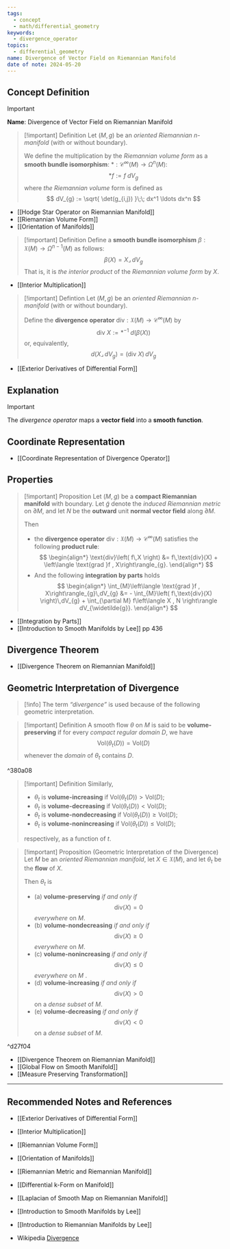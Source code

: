 ```yaml
---
tags:
  - concept
  - math/differential_geometry
keywords:
  - divergence_operator
topics:
  - differential_geometry
name: Divergence of Vector Field on Riemannian Manifold
date of note: 2024-05-20
---
```


## Concept Definition

>[!important]
>**Name**: Divergence of Vector Field on Riemannian Manifold

>[!important] Definition
>Let $(M, g)$ be an *oriented Riemannian $n$-manifold* (with or without boundary). 
>
>We define the multiplication by the *Riemannian volume form* as a **smooth bundle isomorphism**: $*: \mathcal{C}^{\infty}(M) \to \Omega^{n}(M)$:
>$$
>*f := f\; dV_{g}
>$$
>where *the Riemannian volume* form is defined as
>$$
>dV_{g} := \sqrt{ \det(g_{i,j}) }\;\; dx^1 \ldots dx^n
>$$

- [[Hodge Star Operator on Riemannian Manifold]]
- [[Riemannian Volume Form]]
- [[Orientation of Manifolds]]

>[!important] Definition
>Define a **smooth bundle isomorphism** $\beta: \mathfrak{X}(M) \to \Omega^{n-1}(M)$ as follows:
>$$
>\beta(X) = X \mathbin{\lrcorner }\,dV_{g}
>$$
>That is, it is *the interior product* of the *Riemannian volume form* by $X$.

- [[Interior Multiplication]]

>[!important] Defintion
>Let $(M, g)$ be an *oriented Riemannian $n$-manifold* (with or without boundary). 
>
>Define the **divergence operator** $\text{div}: \mathfrak{X}(M) \to \mathcal{C}^{\infty}(M)$ by
>$$
>\text{div }X := *^{-1}\;d\left( \beta(X) \right)
>$$
>or, equivalently, 
>$$
>d\left( X \mathbin{\lrcorner }\,dV_{g} \right) = \left( \text{div }X \right)\,dV_{g}
>$$

- [[Exterior Derivatives of Differential Form]]

## Explanation

>[!important]
>The *divergence operator* maps a **vector field** into a **smooth function**.


## Coordinate Representation

- [[Coordinate Representation of Divergence Operator]]


## Properties

>[!important] Proposition
>Let $(M, g)$ be a **compact Riemannian manifold** with boundary. Let $\widetilde{g}$ denote the *induced Riemannian metric* on $\partial M$, and let $N$ be the **outward** unit **normal vector field** along $\partial M$.
>
>Then 
>- the **divergence operator**  $\text{div}: \mathfrak{X}(M) \to \mathcal{C}^{\infty}(M)$   satisfies the following **product rule**: 
>  $$
> \begin{align*}
> \text{div}\left( f\,X \right) &= f\,\text{div}(X) + \left\langle \text{grad }f ,  X\right\rangle_{g}.
> \end{align*}
> $$
>- And the following **integration by parts** holds
>  $$
> \begin{align*}
>  \int_{M}\left\langle \text{grad }f ,  X\right\rangle_{g}\,dV_{g} &= - \int_{M}\left( f\,\text{div}(X)  \right)\,dV_{g} + \int_{\partial M} f\left\langle X , N \right\rangle dV_{\widetilde{g}}.
> \end{align*}
> $$


- [[Integration by Parts]]
- [[Introduction to Smooth Manifolds by Lee]] pp 436

## Divergence Theorem

- [[Divergence Theorem on Riemannian Manifold]]


## Geometric Interpretation of Divergence


>[!info]
>The term *“divergence”* is used because of the following geometric interpretation. 

>[!important] Definition
>A smooth flow $\theta$ on $M$ is said to be **volume-preserving** if for every *compact regular domain* $D$, we have 
>$$
>\text{Vol}\left( \theta_{t}(D) \right) = \text{Vol}\left( D \right)
>$$
>whenever the *domain* of $\theta_{t}$ contains $D$.

^380a08

>[!important] Definition
>Similarly,
>- $\theta_{t}$ is  **volume-increasing** if $\text{Vol}\left( \theta_{t}(D) \right) > \text{Vol}\left( D \right)$;
>- $\theta_{t}$ is  **volume-decreasing** if $\text{Vol}\left( \theta_{t}(D) \right) < \text{Vol}\left( D \right)$;
>- $\theta_{t}$ is  **volume-nondecreasing** if $\text{Vol}\left( \theta_{t}(D) \right) \ge \text{Vol}\left( D \right)$;
>- $\theta_{t}$ is  **volume-nonincreasing** if $\text{Vol}\left( \theta_{t}(D) \right) \leq \text{Vol}\left( D \right)$;
>  
>respectively, as a function of $t$.

>[!important] Proposition (Geometric Interpretation of the Divergence)
>Let $M$ be an *oriented Riemannian manifold*, let $X \in \mathfrak{X}(M)$, and let $\theta_{t}$ be the **flow** of $X$. 
>
>Then $\theta_{t}$ is 
>- (a) **volume-preserving** *if and only if* $$\text{div}(X) = 0$$ *everywhere* on $M$.
>- (b) **volume-nondecreasing** *if and only if* $$\text{div}(X) \ge 0$$ *everywhere* on $M$.
>- (c) **volume-nonincreasing** *if and only if* $$\text{div}(X) \le 0$$ *everywhere* on $M$ . 
>- (d) **volume-increasing** *if and only if* $$\text{div}(X) > 0$$ on a *dense subset* of $M$. 
>- (e) **volume-decreasing** *if and only if* $$\text{div}(X) < 0$$ on a *dense subset* of $M$.

^d27f04

- [[Divergence Theorem on Riemannian Manifold]]
- [[Global Flow on Smooth Manifold]]
- [[Measure Preserving Transformation]]



-----------
##  Recommended Notes and References

- [[Exterior Derivatives of Differential Form]]
- [[Interior Multiplication]]
- [[Riemannian Volume Form]]
- [[Orientation of Manifolds]]


- [[Riemannian Metric and Riemannian Manifold]]
- [[Differential k-Form on Manifold]]


- [[Laplacian of Smooth Map on Riemannian Manifold]]


- [[Introduction to Smooth Manifolds by Lee]]
- [[Introduction to Riemannian Manifolds by Lee]]
- Wikipedia [Divergence](https://en.wikipedia.org/wiki/Divergence)